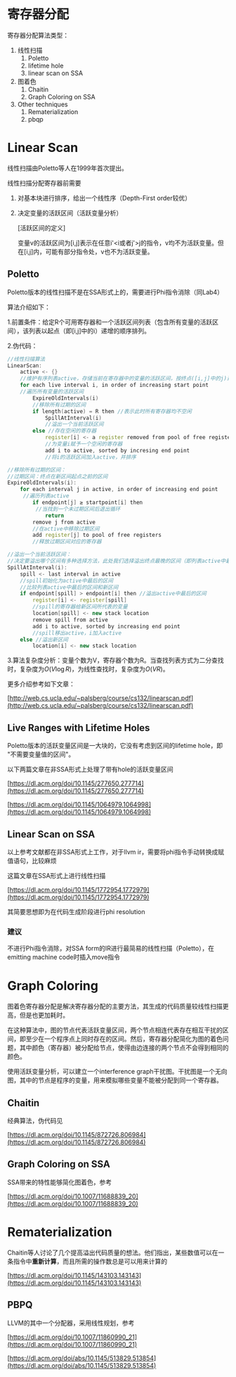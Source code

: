 # 寄存器分配

寄存器分配算法类型：

1. 线性扫描
    1. Poletto
    2. lifetime hole
    3. linear scan on SSA
2. 图着色
    1. Chaitin
    2. Graph Coloring on SSA
3. Other techniques
    1. Rematerialization
    2. pbqp

# Linear Scan

线性扫描由Poletto等人在1999年首次提出。

线性扫描分配寄存器前需要

1. 对基本块进行排序，给出一个线性序（Depth-First order较优）

2. 决定变量的活跃区间（活跃变量分析）

   [活跃区间的定义]

   变量v的活跃区间为[i,j]表示在任意i'<i或者j'>j的指令，v均不为活跃变量。但在[i,j]内，可能有部分指令处，v也不为活跃变量。

## Poletto

Poletto版本的线性扫描不是在SSA形式上的，需要进行Phi指令消除（同Lab4）

算法介绍如下：

1.前置条件：给定R个可用寄存器和一个活跃区间列表（包含所有变量的活跃区间），该列表以起点（即[i,j]中的i）递增的顺序排列。

2.伪代码：

```C++
//线性扫描算法
LinearScan:
    active <- {}
    //维护有序列表active，存储当前在寄存器中的变量的活跃区间，按终点([i,j]中的j)递增顺序排列
    for each live interval i, in order of increasing start point
    //遍历所有变量的活跃区间
        ExpireOldIntervals(i)
        //移除所有过期的区间
        if length(active) = R then //表示此时所有寄存器均不空闲
            SpillAtInterval(i)
            //溢出一个当前活跃区间
        else //存在空闲的寄存器
            register[i] <- a register removed from pool of free registers
            //为变量i赋予一个空闲的寄存器
            add i to active, sorted by incresing end point
            //将i的活跃区间加入active，并排序

//移除所有过期的区间：
//过期区间：终点在新区间起点之前的区间
ExpireOldIntervals(i):
    for each interval j in active, in order of increasing end point
     //遍历列表active
        if endpoint[j] ≥ startpoint[i] then
         //当找到一个未过期区间后退出循环
            return
        remove j from active
        //在active中移除过期区间
        add register[j] to pool of free registers
        //释放过期区间对应的寄存器

//溢出一个当前活跃区间：
//决定要溢出哪个区间有多种选择方法，此处我们选择溢出终点最晚的区间（即列表active中最后的区间或者新区间)
SpillAtInterval(i):
    spill <- last interval in active
    //spill初始化为active中最后的区间
    //比较列表active中最后的区间和新区间
    if endpoint[spill] > endpoint[i] then //溢出active中最后的区间
        register[i] <- register[spill]
        //spill的寄存器给新区间所代表的变量
        location[spill] <- new stack location
        remove spill from active
        add i to active, sorted by increasing end point
        //spill移出active，i加入active
    else //溢出新区间
        location[i] <- new stack location
```

3.算法复杂度分析：变量个数为V，寄存器个数为R。当查找列表方式为二分查找时，复杂度为$O(V\log R)$，为线性查找时，复杂度为$O(VR)$。



更多介绍参考如下文章：

[http://web.cs.ucla.edu/~palsberg/course/cs132/linearscan.pdf](http://web.cs.ucla.edu/~palsberg/course/cs132/linearscan.pdf)

## Live Ranges with Lifetime Holes

Poletto版本的活跃变量区间是一大块的，它没有考虑到区间的lifetime hole，即 "不需要变量值的区间"。

以下两篇文章在非SSA形式上处理了带有hole的活跃变量区间

[https://dl.acm.org/doi/10.1145/277650.277714](https://dl.acm.org/doi/10.1145/277650.277714)

[https://dl.acm.org/doi/10.1145/1064979.1064998](https://dl.acm.org/doi/10.1145/1064979.1064998)

## Linear Scan on SSA

以上参考文献都在非SSA形式上工作，对于llvm ir，需要将phi指令手动转换成赋值语句，比较麻烦

这篇文章在SSA形式上进行线性扫描

[https://dl.acm.org/doi/10.1145/1772954.1772979](https://dl.acm.org/doi/10.1145/1772954.1772979)

其简要思想即为在代码生成阶段进行phi resolution

### 建议

不进行Phi指令消除，对SSA form的IR进行最简易的线性扫描（Poletto），在emitting machine code时插入move指令

# Graph Coloring

图着色寄存器分配是解决寄存器分配的主要方法，其生成的代码质量较线性扫描更高，但是也更加耗时。

在这种算法中，图的节点代表活跃变量区间，两个节点相连代表存在相互干扰的区间，即至少在一个程序点上同时存在的区间。然后，寄存器分配简化为图的着色问题，其中颜色（寄存器）被分配给节点，使得由边连接的两个节点不会得到相同的颜色。

使用活跃变量分析，可以建立一个interference graph干扰图。干扰图是一个无向图，其中的节点是程序的变量，用来模拟哪些变量不能被分配到同一个寄存器。

## Chaitin

经典算法，伪代码见

[https://dl.acm.org/doi/10.1145/872726.806984](https://dl.acm.org/doi/10.1145/872726.806984)

## Graph Coloring on SSA

SSA带来的特性能够简化图着色，参考

[https://dl.acm.org/doi/10.1007/11688839_20](https://dl.acm.org/doi/10.1007/11688839_20)

# Rematerialization

Chaitin等人讨论了几个提高溢出代码质量的想法。他们指出，某些数值可以在一条指令中**重新计算**，而且所需的操作数总是可以用来计算的

[https://dl.acm.org/doi/10.1145/143103.143143](https://dl.acm.org/doi/10.1145/143103.143143)

## PBPQ

LLVM的其中一个分配器，采用线性规划，参考

[https://dl.acm.org/doi/10.1007/11860990_21](https://dl.acm.org/doi/10.1007/11860990_21)

[https://dl.acm.org/doi/abs/10.1145/513829.513854](https://dl.acm.org/doi/abs/10.1145/513829.513854)

